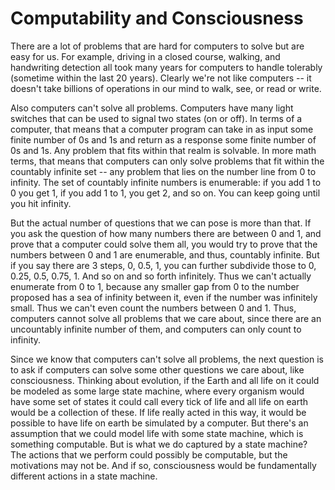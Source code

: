 # Computability and Consciousness

There are a lot of problems that are hard for computers to solve but are easy for us. For example, driving in a closed course, walking, and handwriting detection all took many years for computers to handle tolerably (sometime within the last 20 years). Clearly we're not like computers -- it doesn't take billions of operations in our mind to walk, see, or read or write.

Also computers can't solve all problems. Computers have many light switches that can be used to signal two states (on or off). In terms of a computer, that means that a computer program can take in as input some finite number of 0s and 1s and return as a response some finite number of 0s and 1s. Any problem that fits within that realm is solvable. In more math terms, that means that computers can only solve problems that fit within the countably infinite set -- any problem that lies on the number line from 0 to infinity. The set of countably infinite numbers is enumerable: if you add 1 to 0 you get 1, if you add 1 to 1, you get 2, and so on. You can keep going until you hit infinity.

But the actual number of questions that we can pose is more than that. If you ask the question of how many numbers there are between 0 and 1, and prove that a computer could solve them all, you would try to prove that the numbers between 0 and 1 are enumerable, and thus, countably infinite. But if you say there are 3 steps, 0, 0.5, 1, you can further subdivide those to 0, 0.25, 0.5, 0.75, 1. And so on and so forth infinitely. Thus we can't actually enumerate from 0 to 1, because any smaller gap from 0 to the number proposed has a sea of infinity between it, even if the number was infinitely small. Thus we can't even count the numbers between 0 and 1. Thus, computers cannot solve all problems that we care about, since there are an uncountably infinite number of them, and computers can only count to infinity.

Since we know that computers can't solve all problems, the next question is to ask if computers can solve some other questions we care about, like consciousness. Thinking about evolution, if the Earth and all life on it could be modeled as some large state machine, where every organism would have some set of states it could call every tick of life and all life on earth would be a collection of these. If life really acted in this way, it would be possible to have life on earth be simulated by a computer. But there's an assumption that we could model life with some state machine, which is something computable. But is what we do captured by a state machine? The actions that we perform could possibly be computable, but the motivations may not be. And if so, consciousness would be fundamentally different actions in a state machine.
